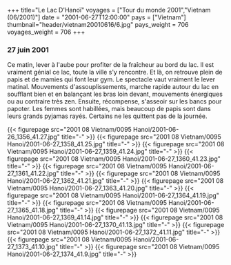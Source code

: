 +++
title="Le Lac D'Hanoï"
voyages = ["Tour du monde 2001","Vietnam (06/2001)"]
date = "2001-06-27T12:00:00"
pays = ["Vietnam"]
thumbnail="header/vietnam20010616/6.jpg"
pays_weight = 706
voyages_weight = 706
+++
### 27 juin 2001

Ce matin, lever à l'aube pour profiter de la fraîcheur au bord du lac. Il est 
vraiment génial ce lac, toute la ville s'y rencontre. Et là, on retrouve plein 
de papis et de mamies qui font leur gym. Le spectacle vaut vraiment le lever 
matinal. Mouvements d'assouplissements, marche rapide autour du lac en soufflant 
bien et en balançant les bras loin devant, mouvements énergiques ou au contraire 
très zen. Ensuite, récompense, s'asseoir sur les bancs pour papoter. Les femmes 
sont habillées, mais beaucoup de papis sont dans leurs grands pyjamas rayés. 
Certains ne les quittent pas de la journée.


<div id="TOTO">{{< figurepage src="2001 08 Vietnam/0095 Hanoi/2001-06-26_1356_41.27.jpg" title="-"  >}}
{{< figurepage src="2001 08 Vietnam/0095 Hanoi/2001-06-27_1358_41.25.jpg" title="-"  >}}
{{< figurepage src="2001 08 Vietnam/0095 Hanoi/2001-06-27_1359_41.24.jpg" title="-"  >}}
{{< figurepage src="2001 08 Vietnam/0095 Hanoi/2001-06-27_1360_41.23.jpg" title="-"  >}}
{{< figurepage src="2001 08 Vietnam/0095 Hanoi/2001-06-27_1361_41.22.jpg" title="-"  >}}
{{< figurepage src="2001 08 Vietnam/0095 Hanoi/2001-06-27_1362_41.21.jpg" title="-"  >}}
{{< figurepage src="2001 08 Vietnam/0095 Hanoi/2001-06-27_1363_41.20.jpg" title="-"  >}}
{{< figurepage src="2001 08 Vietnam/0095 Hanoi/2001-06-27_1364_41.19.jpg" title="-"  >}}
{{< figurepage src="2001 08 Vietnam/0095 Hanoi/2001-06-27_1365_41.18.jpg" title="-"  >}}
{{< figurepage src="2001 08 Vietnam/0095 Hanoi/2001-06-27_1369_41.14.jpg" title="-"  >}}
{{< figurepage src="2001 08 Vietnam/0095 Hanoi/2001-06-27_1370_41.13.jpg" title="-"  >}}
{{< figurepage src="2001 08 Vietnam/0095 Hanoi/2001-06-27_1372_41.11.jpg" title="-"  >}}
{{< figurepage src="2001 08 Vietnam/0095 Hanoi/2001-06-27_1373_41.10.jpg" title="-"  >}}
{{< figurepage src="2001 08 Vietnam/0095 Hanoi/2001-06-27_1374_41.9.jpg" title="-"  >}}
</DIV>


